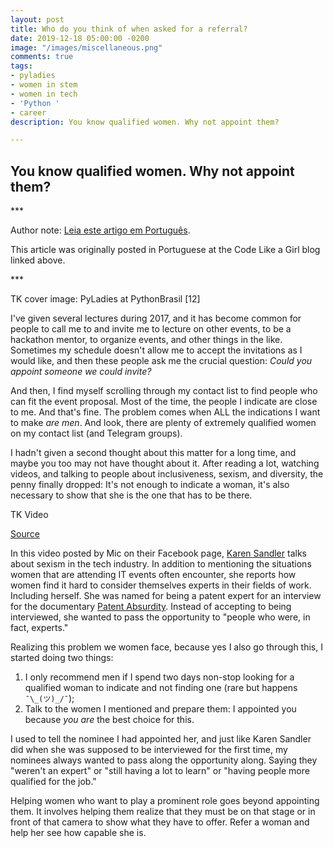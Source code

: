 ```yaml
---
layout: post
title: Who do you think of when asked for a referral?
date: 2019-12-18 05:00:00 -0200
image: "/images/miscellaneous.png"
comments: true
tags:
- pyladies
- women in stem
- women in tech
- 'Python '
- career
description: You know qualified women. Why not appoint them?

---
```

## You know qualified women. Why not appoint them?

\***

Author note: [Leia este artigo em Português](https://code.likeagirl.io/em-quem-voc%C3%AA-pensa-quando-te-pedem-uma-indica%C3%A7%C3%A3o-b15e047b7759).

This article was originally posted in Portuguese at the Code Like a Girl blog linked above.

\***

TK cover image: PyLadies at PythonBrasil \[12\]

I've given several lectures during 2017, and it has become common for people to call me to and invite me to lecture on other events, to be a hackathon mentor, to organize events, and other things in the like. Sometimes my schedule doesn't allow me to accept the invitations as I would like, and then these people ask me the crucial question: _Could you appoint someone we could invite?_

And then, I find myself scrolling through my contact list to find people who can fit the event proposal. Most of the time, the people I indicate are close to me. And that's fine. The problem comes when ALL the indications I want to make _are men_. And look, there are plenty of extremely qualified women on my contact list (and Telegram groups).

I hadn't given a second thought about this matter for a long time, and maybe you too may not have thought about it. After reading a lot, watching videos, and talking to people about inclusiveness, sexism, and diversity, the penny finally dropped: It's not enough to indicate a woman, it's also necessary to show that she is the one that has to be there.

TK Video

[Source](https://translate.google.com/translate?hl=pt-BR&prev=_t&sl=auto&tl=en&u=https://www.facebook.com/MicMedia/videos/1651080888248028/)

In this video posted by Mic on their Facebook page, [Karen Sandler](https://twitter.com/o0karen0o) talks about sexism in the tech industry. In addition to mentioning the situations women that are attending IT events often encounter, she reports how women find it hard to consider themselves experts in their fields of work. Including herself. She was named for being a patent expert for an interview for the documentary [Patent Absurdity](http://patentabsurdity.com/watch.html). Instead of accepting to being interviewed, she wanted to pass the opportunity to "people who were, in fact, experts."

Realizing this problem we women face, because yes I also go through this, I started doing two things:

1. I only recommend men if I spend two days non-stop looking for a qualified woman to indicate and not finding one (rare but happens `¯\_(ツ)_/¯`);
2. Talk to the women I mentioned and prepare them: I appointed you because _you are_ the best choice for this.

I used to tell the nominee I had appointed her, and just like Karen Sandler did when she was supposed to be interviewed for the first time, my nominees always wanted to pass along the opportunity along. Saying they "weren't an expert" or "still having a lot to learn" or "having people more qualified for the job."

Helping women who want to play a prominent role goes beyond appointing them. It involves helping them realize that they must be on that stage or in front of that camera to show what they have to offer. Refer a woman and help her see how capable she is.